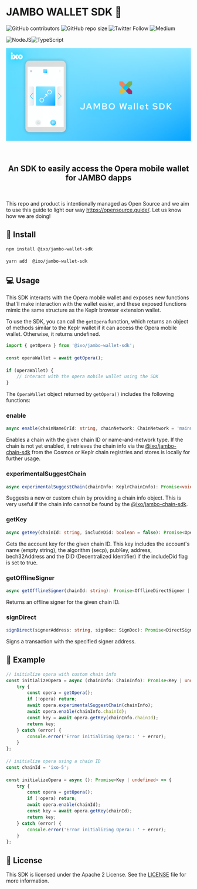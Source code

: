 # JAMBO WALLET SDK 💼

![GitHub contributors](https://img.shields.io/github/contributors/ixofoundation/jambo-wallet-sdk)
![GitHub repo size](https://img.shields.io/github/repo-size/ixofoundation/jambo-wallet-sdk)
![Twitter Follow](https://img.shields.io/twitter/follow/ixoworld?style=social)
![Medium](https://img.shields.io/badge/Medium-12100E?style=for-the-badge&logo=medium&logoColor=white)

![NodeJS](https://img.shields.io/badge/node.js-6DA55F?style=for-the-badge&logo=node.js&logoColor=white)![TypeScript](https://img.shields.io/badge/typescript-%23007ACC.svg?style=for-the-badge&logo=typescript&logoColor=white)

<p align="center">
  <img  src="assets/docs/images/github_jambo_wallet_SDK.png"/>
</p>

<br />

<h2 align="center">
    An SDK to easily access the Opera mobile wallet for JAMBO dapps
</h2>

<br />

This repo and product is intentionally managed as Open Source and we aim to use this guide to light our way https://opensource.guide/.
Let us know how we are doing!

## 🔨 Install

```sh
npm install @ixo/jambo-wallet-sdk

yarn add  @ixo/jambo-wallet-sdk
```

## 💻 Usage

This SDK interacts with the Opera mobile wallet and exposes new functions that'll make interaction with the wallet easier, and these exposed functions mimic the same structure as the Keplr browser extension wallet.

To use the SDK, you can call the `getOpera` function, which returns an object of methods similar to the Keplr wallet if it can access the Opera mobile wallet. Otherwise, it returns undefined.

```js
import { getOpera } from '@ixo/jambo-wallet-sdk';

const operaWallet = await getOpera();

if (operaWallet) {
	// interact with the opera mobile wallet using the SDK
}
```

The `OperaWallet` object returned by `getOpera()` includes the following functions:

### enable

```ts
async enable(chainNameOrId: string, chainNetwork: ChainNetwork = 'mainnet'): Promise<void>
```

Enables a chain with the given chain ID or name-and-network type. If the chain is not yet enabled, it retrieves the chain info via the [@ixo/jambo-chain-sdk](https://www.npmjs.com/package/@ixo/jambo-chain-sdk) from the Cosmos or Keplr chain registries and stores is locally for further usage.

### experimentalSuggestChain

```ts
async experimentalSuggestChain(chainInfo: KeplrChainInfo): Promise<void>
```

Suggests a new or custom chain by providing a chain info object. This is very useful if the chain info cannot be found by the [@ixo/jambo-chain-sdk](https://www.npmjs.com/package/@ixo/jambo-chain-sdk).

### getKey

```ts
async getKey(chainId: string, includeDid: boolean = false): Promise<OperaKey | undefined>
```

Gets the account key for the given chain ID. This key includes the account's name (empty string), the algorithm (secp), pubKey, address, bech32Address and the DID (Decentralized Identifier) if the includeDid flag is set to true.

### getOfflineSigner

```ts
async getOfflineSigner(chainId: string): Promise<OfflineDirectSigner | null>
```

Returns an offline signer for the given chain ID.

### signDirect

```ts
signDirect(signerAddress: string, signDoc: SignDoc): Promise<DirectSignResponse>
```

Signs a transaction with the specified signer address.

## 📱 Example

```ts
// initialize opera with custom chain info
const initializeOpera = async (chainInfo: ChainInfo): Promise<Key | undefined> => {
	try {
		const opera = getOpera();
		if (!opera) return;
		await opera.experimentalSuggestChain(chainInfo);
		await opera.enable(chainInfo.chainId);
		const key = await opera.getKey(chainInfo.chainId);
		return key;
	} catch (error) {
		console.error('Error initializing Opera:: ' + error);
	}
};

// initialize opera using a chain ID
const chainId = 'ixo-5';

const initializeOpera = async (): Promise<Key | undefined> => {
	try {
		const opera = getOpera();
		if (!opera) return;
		await opera.enable(chainId);
		const key = await opera.getKey(chainId);
		return key;
	} catch (error) {
		console.error('Error initializing Opera:: ' + error);
	}
};
```

## 📃 License

This SDK is licensed under the Apache 2 License. See the [LICENSE](/LICENSE) file for more information.
